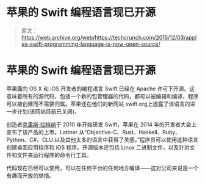 # 苹果的 Swift 编程语言现已开源 

> 原文：<https://web.archive.org/web/https://techcrunch.com/2015/12/03/apples-swift-programming-language-is-now-open-source/>

# 苹果的 Swift 编程语言现已开源

苹果面向 OS X 和 iOS 开发者的编程语言 Swift 已经在 Apache 许可下开源。这意味着所有的源代码，包括一个新的包管理器的代码，都可以被编辑和编译，程序可以被创建而不需要归属。苹果还在他们的新网站 swift.org上透露了该语言的进一步计划(该网站目前已关闭)。

创造者[克里斯·拉特纳](https://web.archive.org/web/20230214210939/https://en.wikipedia.org/wiki/Chris_Lattner)于 2010 年开始研发 Swift，苹果在 2014 年的开发者大会上宣布了该产品的上市。Lattner 从“Objective-C、Rust、Haskell、Ruby、Python、C#、CLU 以及其他太多的语言中获得了灵感。”程序员可以使用这种语言创建桌面应用程序和 iOS 程序。开源版本还包括 Linux 二进制文件，以及针对文件和文件夹运行程序的命令行工具。

代码现在已经可以使用，可以在任何平台的任何地方编译——这对公司来说是一个有趣而开放的举措。